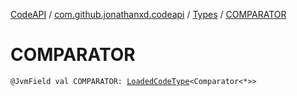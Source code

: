 [CodeAPI](../../index.md) / [com.github.jonathanxd.codeapi](../index.md) / [Types](index.md) / [COMPARATOR](.)

# COMPARATOR

`@JvmField val COMPARATOR: `[`LoadedCodeType`](../../com.github.jonathanxd.codeapi.type/-loaded-code-type/index.md)`<Comparator<*>>`